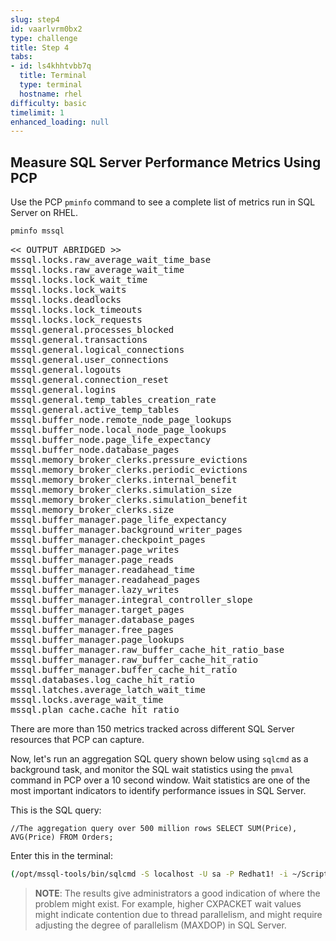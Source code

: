 ```yaml
---
slug: step4
id: vaarlvrm0bx2
type: challenge
title: Step 4
tabs:
- id: ls4khhtvbb7q
  title: Terminal
  type: terminal
  hostname: rhel
difficulty: basic
timelimit: 1
enhanced_loading: null
---
```

## Measure SQL Server Performance Metrics Using PCP

Use the PCP `pminfo` command to see a complete list of metrics run in SQL Server on RHEL.

```bash
pminfo mssql
```

<pre class="file">
<< OUTPUT ABRIDGED >>
mssql.locks.raw_average_wait_time_base
mssql.locks.raw_average_wait_time
mssql.locks.lock_wait_time
mssql.locks.lock_waits
mssql.locks.deadlocks
mssql.locks.lock_timeouts
mssql.locks.lock_requests
mssql.general.processes_blocked
mssql.general.transactions
mssql.general.logical_connections
mssql.general.user_connections
mssql.general.logouts
mssql.general.connection_reset
mssql.general.logins
mssql.general.temp_tables_creation_rate
mssql.general.active_temp_tables
mssql.buffer_node.remote_node_page_lookups
mssql.buffer_node.local_node_page_lookups
mssql.buffer_node.page_life_expectancy
mssql.buffer_node.database_pages
mssql.memory_broker_clerks.pressure_evictions
mssql.memory_broker_clerks.periodic_evictions
mssql.memory_broker_clerks.internal_benefit
mssql.memory_broker_clerks.simulation_size
mssql.memory_broker_clerks.simulation_benefit
mssql.memory_broker_clerks.size
mssql.buffer_manager.page_life_expectancy
mssql.buffer_manager.background_writer_pages
mssql.buffer_manager.checkpoint_pages
mssql.buffer_manager.page_writes
mssql.buffer_manager.page_reads
mssql.buffer_manager.readahead_time
mssql.buffer_manager.readahead_pages
mssql.buffer_manager.lazy_writes
mssql.buffer_manager.integral_controller_slope
mssql.buffer_manager.target_pages
mssql.buffer_manager.database_pages
mssql.buffer_manager.free_pages
mssql.buffer_manager.page_lookups
mssql.buffer_manager.raw_buffer_cache_hit_ratio_base
mssql.buffer_manager.raw_buffer_cache_hit_ratio
mssql.buffer_manager.buffer_cache_hit_ratio
mssql.databases.log_cache_hit_ratio
mssql.latches.average_latch_wait_time
mssql.locks.average_wait_time
mssql.plan_cache.cache_hit_ratio
</pre>

There are more than 150 metrics tracked across different SQL Server resources that PCP can capture.

Now, let's run an aggregation SQL query shown below using `sqlcmd` as a background task, and monitor the SQL wait statistics using the `pmval` command in PCP over a 10 second window. Wait statistics are one of the most important indicators to identify performance issues in SQL Server.

This is the SQL query:

`//The aggregation query over 500 million rows
SELECT SUM(Price), AVG(Price) FROM Orders;`

Enter this in the terminal:
```bash
(/opt/mssql-tools/bin/sqlcmd -S localhost -U sa -P Redhat1! -i ~/Scripts/CSNoIndex.sql | grep 'columnstore index' &>/dev/null &) && (pmval -t 1 -T 10 mssql.os_wait_stats.waiting_tasks)
```

> **NOTE**:  The results give administrators a good indication of where the problem might exist. For example, higher CXPACKET  wait values might indicate contention due to thread parallelism, and might require adjusting the degree of parallelism (MAXDOP) in SQL Server.
